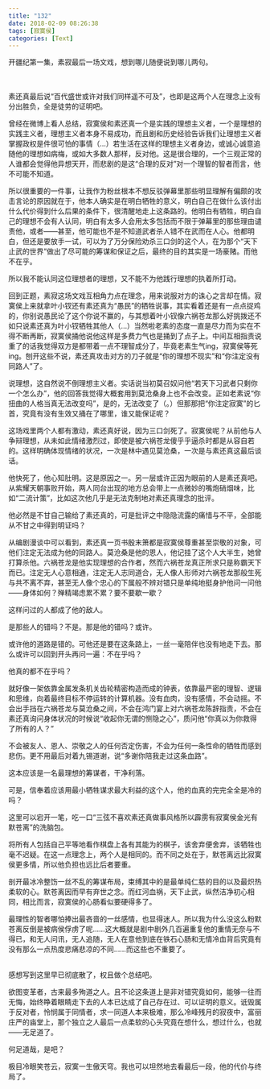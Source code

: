 ```yaml
---
title: "132"
date: 2018-02-09 08:26:38
tags: [寂寞侯]
categories: [Text]
---
```


<p dir="ltr"  >开疆纪第一集，素寂最后一场文戏，想到哪儿随便说到哪儿两句。<br /><br /><br /></p> 
<p dir="ltr"  >素还真最后说“百代盛世或许对我们同样遥不可及”，也即是这两个人在理念上没有分出胜负，全是徒劳的证明吧。</p> 
<p dir="ltr"  >曾经在微博上看人总结，寂寞侯和素还真一个是实践的理想主义者，一个是理想的实践主义者，理想主义者本身不易成功，而且剧和历史经验告诉我们让理想主义者掌握政权是件很可怕的事情（…）若生活在这样的理想主义者身边，或诚心诚意追随他的理想如病梅，或如大多数人那样，反对他。这是很合理的，一个三观正常的人谁都会觉得他异想天开，而悲剧的是这“合理的反对”对一个理智的智者而言，他不可能不知道。</p> 
<p dir="ltr"  >所以很重要的一件事，让我作为粉丝根本不想反驳弹幕里那些明显理解有偏颇的攻击言论的原因就在于，他本人确实是在明白牺牲的意义，明白自己在做什么该付出什么代价得到什么后果的条件下，很清醒地走上这条路的。他明白有牺牲，明白自己的理想不会有人认同，明白有太多人会用太多包括而不限于弹幕里的那些理由谴责他，或者——甚至，他可能也不是不知道武者杀人错不在武而在人心。他都明白，但还是要放手一试，可以为了万分保险劝杀三口剑的这个人，在为那个“天下止武的世界”做出了尽可能的筹谋和保证之后，最终的目的其实是一场豪赌。而他不在乎。</p> 
<p dir="ltr"  >所以我不能认同这位理想者的理想，又不能不为他践行理想的执着所打动。</p> 
<p dir="ltr"  >回到正题，素寂这场文戏互相角力点在理念，用来说服对方的诛心之言却在情。寂寞侯上来就拿叶小钗还有素还真为“愚民”的牺牲说事，其实看着还是有一点点捉鸡的，你别说愚民论了这个你说不赢的，与其想着叶小钗像六祸苍龙那么好挑拨还不如只说素还真为叶小钗牺牲其他人（…）当然啦老素的态度一直是尽力而为实在不得不断再断，寂寞侯捅他说他这样是多费力气也是捅到了点子上。中间互相指责说重了的话我觉得双方是都带着一点不理智成分了，毕竟老素生气ing，寂寞侯等死ing。刨开这些不说，素还真攻击对方的刀子就是“你的理想不现实”和“你注定没有同路人”了。</p> 
<p dir="ltr"  >说理想，这自然说不倒理想主义者。实话说当初莫召奴问他“若天下习武者只剩你一个怎么办”，他的回答我觉得大概套用到莫沧桑身上也不会改变。正如老素说“你扭曲的人格当真无法改变吗”，是的，无法改变了（。）但那那把“你注定寂寞”的匕首，究竟有没有生效又捅在了哪里，谁又能保证呢？</p> 
<p dir="ltr"  >这场戏里两个人都有激动，素还真好说，因为三口剑死了。寂寞侯呢？从前他与人争辩理想，从未如此情绪激烈过，即使是被六祸苍龙傻乎乎逼杀时都是从容自若的。这样明确体现情绪的状况，一次是林中遇见莫沧桑，一次是与素还真这最后谈话。</p> 
<p dir="ltr"  >他快死了，他心知肚明。这是原因之一。另一层或许正因为眼前的人是素还真吧。从紫耀天朝事败开始，两人同台出现的地方总会带上一点微妙的嘴炮硝烟味，比如“二流计策”，比如这次他几乎是无法克制地对素还真理念的批评。</p> 
<p dir="ltr"  >他必然是不甘自己输给了素还真的，可是批评之中隐隐流露的痛惜与不平，全部能从不甘之中得到明证吗？</p> 
<p dir="ltr"  >从编剧漫谈中可以看到，素还真一页书殷末箫都是寂寞侯尊重甚至崇敬的对象，可他们注定无法成为他的同路人。莫沧桑是他的恩人，他记挂了这个人大半生，她曾打算杀他。六祸苍龙是他实现理想的合作者，然而六祸苍龙真正所求只是称霸天下而已。注定无人心意相通，注定无人志同道合，无人像人形师对六祸苍龙那般生死与共不离不弃，甚至无人像个忠心的下属般不辨对错只是单纯地挺身护他问一问他——身体如何？殚精竭虑累不累？要不要歇一歇？</p> 
<p dir="ltr"  >这样问过的人都成了他的敌人。</p> 
<p dir="ltr"  >是那些人的错吗？不是。那是他的错吗？或许。</p> 
<p dir="ltr"  >或许他的道路是错的。可他还是要在这条路上，一丝一毫陪伴也没有地走下去。那么或许可以回到开头再问一遍：不在乎吗？</p> 
<p dir="ltr"  >他真的都不在乎吗？</p> 
<p dir="ltr"  >就好像一架依靠金属发条机关齿轮精密构造而成的钟表，依靠最严密的理智、逻辑和思维，向着最终目标不停运转的计算机器。没有血肉，没有感情，不会动摇。不会出手挡在六祸苍龙与莫沧桑之间，不会在鸿门宴上对六祸苍龙陈辞指责，不会在素还真询问身体状况的时候说“收起你无谓的恻隐之心”，质问他“你真以为你救得了所有的人？”</p> 
<p dir="ltr"  >不会被友人、恩人、崇敬之人的任何否定伤害，不会为任何一条性命的牺牲而感到悲伤。更不用最后对着九锡道谢，说“多谢你陪我走过这条血路”。</p> 
<p dir="ltr"  >这本应该是一名最理想的筹谋者，干净利落。</p> 
<p dir="ltr"  >可是，信奉着应该用最小牺牲谋求最大利益的这个人，他的血真的完完全全是冷的吗？</p> 
<p dir="ltr"  >这里可以宕开一笔，吃一口“三弦不喜欢素还真做事风格所以霹雳有寂寞侯金光有默苍离”的洗脑包。</p> 
<p dir="ltr"  >将所有人包括自己平等地看作棋盘上各有其能为的棋子，该舍弃便舍弃，该牺牲也毫不迟疑。在这一点理念上，两个人是相同的。而不同之处在于，默苍离远比寂寞侯更多情，所以他负担也远比后者要重。</p> 
<p dir="ltr"  >剖开最冰冷整饬一丝不乱的筹谋布局，束缚其中的是最单纯仁慈的目的以及最炽热柔软的心。默苍离因而早有弃世之念。而红河血祸，天下止武，纵然洁净初心相同，相比而言，寂寞侯的心肠看似要硬得多了。</p> 
<p dir="ltr"  >最理性的智者哪怕捧出最吝啬的一丝感情，也显得迷人。所以我为什么没这么粉默苍离反倒是被病侯俘虏了呢……这大概就是剧中剧外几百遍重复他的重情无奈与不得已，和无人问讯，无人追随，无人在意他到底在铁石心肠和无情冷血背后究竟有没有那么一点热度悲痛悲凉的不同……而这些也不重要了。<br /><br /></p> 
<p dir="ltr"  >感想写到这里早已彻底散了，权且做个总结吧。</p> 
<p dir="ltr"  >欲图变革者，古来最多殉道之人。且不论这条道上是非对错究竟如何，能够一往而无悔，始终睁着眼睛走下去的人本已达成了自己存在过、可以证明的意义。诋毁属于反对者，怜悯属于同情者，求一同道人本来极难，那么冷峰残月的寂夜中，富丽庄严的庙堂上，那个独立之人最后一点柔软的心头究竟在想什么，想过什么，也就——无足道了。</p> 
<p dir="ltr"  >何足道哉，是吧？</p> 
<p dir="ltr"  >极目冷眼笑苍云，寂寞一生傲天穹。我也可以坦然地去看最后一段，他的代价与终局了。</p>
